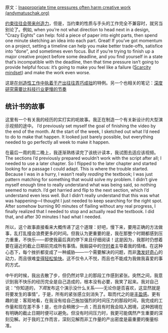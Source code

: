原文：[Inappropriate time pressures often harm creative work (andymatuschak.org)](https://notes.andymatuschak.org/zv3oHi3CgUz3yjrKceuSznBQXYQeEWVW7KW)

[约束往往会带来创造力](https://notes.andymatuschak.org/zfsf2tFq4u5TuCgCMyWgFhwrTSMofHby1ae)，但是，当约束的性质与手头的工作完全不兼容时，就另当别论了。例如, when you’re not what direction to head next in a design, “Crazy Eights” can help: fold a piece of paper into eight parts, then spend one minute sketching an idea into each part. Great! If you’ve got momentum on a project, setting a timeline can help you make better trade-offs, satisfice into “done”, and sometimes even focus. But if you’re trying to finish up a major creative project before some deadline, and you find yourself in a state that’s incompatible with the deadline, then that time pressure isn’t going to provide helpful focus: it’s going to make you feel like a failure ([Scarcity mindset](https://notes.andymatuschak.org/znutNAv4ejW7nWwtzCnXQfAbbK8jS8DeAC3)) and make the work even worse.

这是[在创造性工作中执着于产出往往弄巧成拙](https://notes.andymatuschak.org/zWhZZuWVtFXsPNL8Ph3po7R8BEDztTSsN1X)的特例。另一个也相关的笔记：[深度研究需要比科技行业更慢的节奏](https://notes.andymatuschak.org/zhY2FQgMFwzqH7FKB8bnMvNGng9jmKtYshbu)

## 统计书的故事

这里有一个有关我的经历的实打实的呃故事。我正在制造一个有关新设计的大型演示视频的途中。 I’d previously set myself the goal of finishing the video by the end of the month. At the start of the week, I sketched out what I’d need to do to make that happen. It looked just barely possible, but everything needed to go perfectly all week to make it happen.

在最后一周的周二晚上，我逐渐熟练读完了该统计读本，我试图去适应该视频。The sections I’d previously prepared wouldn’t work with the script after all; I needed to use a later chapter. So I flipped to the later chapter and started looking for a passage I could adapt. This is where the trouble started. Because I was in a hurry, I wasn’t really *reading* the textbook; I was just pattern matching for something that would solve my problem. I didn’t give myself enough time to really understand what was being said, so nothing seemed to match. I’d get harried and flip to the next section, which I’d understand even less well. But I didn’t really understand that this was what was happening—I thought I just needed to keep searching for the right spot. After somehow burning 90 minutes of flailing without any real progress, I finally realized that I needed to stop and actually read the textbook. I did that, and after 30 minutes I had what I needed.

所以，这个故事直接看来大概传递了这个道理：好吧，慢下来，要用正确的方法做事，乱打乱撞会浪费更多的时间。但我认为更重要的是，我在那整个时期都感到压力重重，不快乐——即使我最后真的停下来且仔细阅读！这是因为，我那时仍想着要在逼近的截止日期前完成所有事情。我脑袋中的[守时者](https://notes.andymatuschak.org/z23CNTLfky3W29Za785v2tnASVogtczGW77x)主导着我的情绪。在这种心态下，每个挫折都变成了一种威胁——一个需要解决的问题，而非[激发好奇心](https://notes.andymatuschak.org/zKvtqpdyujNByokN4fSahKrgNgXxCAWD5gRv)的动力，而且很难[变得轻松愉快](https://notes.andymatuschak.org/ziHJKnDvMUWnBBpTEsVg3iVNxKrCieEUaEr)。这不仅令人不悦，而且也不能成为我做我喜爱的事的方式。

中午的时候，我出去散了步，但仍然对早上的那段工作感到紧张。突然之间，我意识到我不快乐的经历完全是自己造成的，根本没有必要，我笑了起来。我对自己说：“你知道的，*下周*发布这个演示没什么关系——无论你是否喜欢，这显然就是将要发生的事情”，于是，所有的紧张感立刻消失了。取而代之的是[丰盈感](https://notes.andymatuschak.org/zRCKm3mveX2C2LVCSZEGuSphQNmW5zGd2Rc)。更有趣的是：客观地看，在我没有给自己施加强烈的时间压力的那段时间，我完成的工作量和现在差不多！是，也许会稍微少一点；而且有时我会陷入困境，这种困境在有明确的截止日期时便可以避免。但没有时间压力时，我更可能偶然产生重要的深刻见解。对于我的工作而言，深刻见解而非工作量的产出密度是最重要的衡量标准。